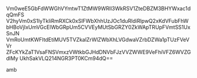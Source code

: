 Vm0weE5GbFdWWGhVYmtwT1ZtMW9WRll3WkRSV1ZteDBZM3BHYWxac1dqQmFS
V2hyVm0xS1IyTkliRmRXCk0xSlFWbXhhUzJOc1duRldiRlpwQ2xKdVFubFhW
bHBoVjIxUmVGcElWbGRpUm5CVVEyMUtSbGRZY0ZkWApTRUpFVmtSS1UxSnJN
VmRoUmtKWFltdEtiMUV5TVZkalZrWlZWbXhLVGdwaVZrbDZWa1pTUzFVeVVr
ZFcKYkZaT1VsaFNSVmxzVWtkbGJHdDNVbFJzVVZWWE9VeFhiVFZ6WVZGdlMy
UkhSakVLQ214NGR3PT0KCm94dQ==

amb